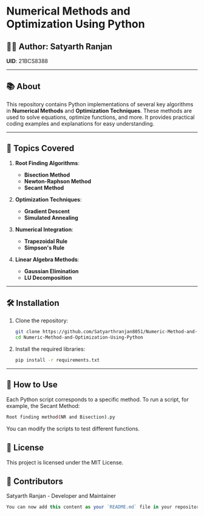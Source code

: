 # Numerical Methods and Optimization Using Python

## 👨‍💻 Author: Satyarth Ranjan  
**UID**: 21BCS8388

---

## 📚 About

This repository contains Python implementations of several key algorithms in **Numerical Methods** and **Optimization Techniques**. These methods are used to solve equations, optimize functions, and more. It provides practical coding examples and explanations for easy understanding.

---

## 🚀 Topics Covered

1. **Root Finding Algorithms**:
   - **Bisection Method**
   - **Newton-Raphson Method**
   - **Secant Method**

2. **Optimization Techniques**:
   - **Gradient Descent**
   - **Simulated Annealing**

3. **Numerical Integration**:
   - **Trapezoidal Rule**
   - **Simpson's Rule**

4. **Linear Algebra Methods**:
   - **Gaussian Elimination**
   - **LU Decomposition**

---

## 🛠️ Installation

1. Clone the repository:
   ```bash
   git clone https://github.com/Satyarthranjan8051/Numeric-Method-and-Optimization-Using-Python/
   cd Numeric-Method-and-Optimization-Using-Python
   ```
2. Install the required libraries:
   ```bash
   pip install -r requirements.txt
   ```
---

## 📖 How to Use
Each Python script corresponds to a specific method. To run a script, for example, the Secant Method:

  ```bash
  Root finding method(NR and Bisection).py
  ```
You can modify the scripts to test different functions.

## 📜 License
This project is licensed under the MIT License.

## 👥 Contributors
Satyarth Ranjan - Developer and Maintainer

  ```typescript
  You can now add this content as your `README.md` file in your repository. Let me know if you need any further adjustments!
  ```








